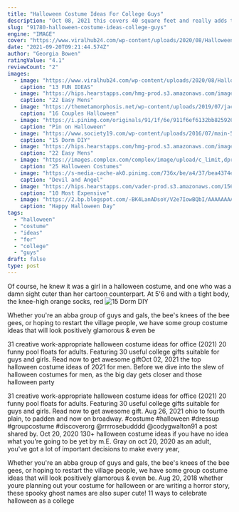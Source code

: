 ```yaml
---
title: "Halloween Costume Ideas For College Guys"
description: "Oct 08, 2021 this covers 40 square feet and really adds to the halloween vibe. You can drape it over doors, chairs, tables, the fridge, and anywhere else guests would pass by. Add in some plastic spiders"
slug: "91780-halloween-costume-ideas-college-guys"
engine: "IMAGE"
cover: "https://www.viralhub24.com/wp-content/uploads/2020/08/Halloween-Costumes-College-Guys.jpg"
date: "2021-09-20T09:21:44.574Z"
author: "Georgia Bowen"
ratingValue: "4.1"
reviewCount: "2"
images:
  - image: "https://www.viralhub24.com/wp-content/uploads/2020/08/Halloween-Costumes-College-Guys.jpg"
    caption: "13 FUN IDEAS"
  - image: "https://hips.hearstapps.com/hmg-prod.s3.amazonaws.com/images/tc-mens-halloween-office-1533157701.jpg?crop=0.383xw:1.00xh;0.311xw,0&resize=480:*"
    caption: "22 Easy Mens"
  - image: "https://themetamorphosis.net/wp-content/uploads/2019/07/jack-and-jill-halloween-costume-for-couples.jpg"
    caption: "16 Couples Halloween"
  - image: "https://i.pinimg.com/originals/91/1f/6e/911f6ef6132bb825926b1e1fc4074eff.png"
    caption: "Pin on Halloween"
  - image: "https://www.society19.com/wp-content/uploads/2016/07/main-50.jpg"
    caption: "15 Dorm DIY"
  - image: "https://hips.hearstapps.com/hmg-prod.s3.amazonaws.com/images/tc-mens-halloween-warhol-1533157764.jpg?crop=0.447xw:1.00xh;0.0680xw,0&resize=480:*"
    caption: "22 Easy Mens"
  - image: "https://images.complex.com/complex/image/upload/c_limit,dpr_auto,q_90,w_720/fl_lossy,pg_1/desied3ato13shigbffm.jpg"
    caption: "25 Halloween Costumes"
  - image: "https://s-media-cache-ak0.pinimg.com/736x/be/a4/37/bea4374efb7304dbf3538d50d57d68b2.jpg"
    caption: "Devil and Angel"
  - image: "https://hips.hearstapps.com/vader-prod.s3.amazonaws.com/1565978978-iipsrv.jpg?crop=1.00xw:1xh;center,top&resize=480:*"
    caption: "10 Most Expensive"
  - image: "https://2.bp.blogspot.com/-BK4LanADsoY/V2e7IowBQbI/AAAAAAAAAco/n0fjpaXcqcs3JK4_JOZYlXtSbOvbCfgegCLcB/s1600/1%2Bhalloween%2Bmakeup%2Bvampire%2Bmen.jpg"
    caption: "Happy Halloween Day"
tags:
  - "halloween"
  - "costume"
  - "ideas"
  - "for"
  - "college"
  - "guys"
draft: false
type: post
---
```


Of course, he knew it was a girl in a halloween costume, and one who was a damn sight cuter than her cartoon counterpart. At 5'6 and with a tight body, the knee-high orange socks, red
![15 Dorm DIY](https://www.society19.com/wp-content/uploads/2016/07/main-50.jpg "15 Dorm DIY")

Whether you&#39;re an abba group of guys and gals, the bee&#39;s knees of the bee gees, or hoping to restart the village people, we have some group costume ideas that will look positively glamorous &amp; even be
<!--inArticleAds-->

<!--galleryOne-->

31 creative work-appropriate halloween costume ideas for office (2021) 20 funny pool floats for adults.  Featuring 30 useful college gifts suitable for guys and girls. Read now to get awesome giftOct 02, 2021 the top halloween costume ideas of 2021 for men. Before we dive into the slew of halloween costumes for men, as the big day gets closer and those halloween party
<!--inArticleAds-->

<!--galleryTwo-->

31 creative work-appropriate halloween costume ideas for office (2021) 20 funny pool floats for adults.  Featuring 30 useful college gifts suitable for guys and girls. Read now to get awesome gift. Aug 26, 2021 ohio to fourth plain, to padden and now on broadway. #costume #halloween #dressup #groupcostume #discoverorg @rrrrosebudddd @codygwalton91 a post shared by. Oct 20, 2020 130+ halloween costume ideas if you have no idea what you're going to be yet by m.E. Gray on oct 20, 2020 as an adult, you've got a lot of important decisions to make every year,
<!--galleryThree-->

Whether you're an abba group of guys and gals, the bee's knees of the bee gees, or hoping to restart the village people, we have some group costume ideas that will look positively glamorous & even be. Aug 20, 2018 whether youre planning out your costume for halloween or are writing a horror story, these spooky ghost names are also super cute!  11 ways to celebrate halloween as a college